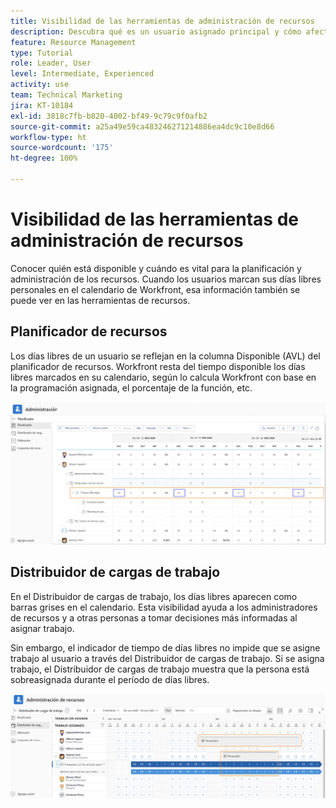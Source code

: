 ```yaml
---
title: Visibilidad de las herramientas de administración de recursos
description: Descubra qué es un usuario asignado principal y cómo afecta a la administración de sus recursos.
feature: Resource Management
type: Tutorial
role: Leader, User
level: Intermediate, Experienced
activity: use
team: Technical Marketing
jira: KT-10184
exl-id: 3818c7fb-b820-4002-bf49-9c79c9f0afb2
source-git-commit: a25a49e59ca483246271214886ea4dc9c10e8d66
workflow-type: ht
source-wordcount: '175'
ht-degree: 100%

---
```


# Visibilidad de las herramientas de administración de recursos

Conocer quién está disponible y cuándo es vital para la planificación y administración de los recursos. Cuando los usuarios marcan sus días libres personales en el calendario de Workfront, esa información también se puede ver en las herramientas de recursos.

## Planificador de recursos

Los días libres de un usuario se reflejan en la columna Disponible (AVL) del planificador de recursos. Workfront resta del tiempo disponible los días libres marcados en su calendario, según lo calcula Workfront con base en la programación asignada, el porcentaje de la función, etc.

![Días libres en la columna disponible](assets/vis_01.png)

## Distribuidor de cargas de trabajo

En el Distribuidor de cargas de trabajo, los días libres aparecen como barras grises en el calendario. Esta visibilidad ayuda a los administradores de recursos y a otras personas a tomar decisiones más informadas al asignar trabajo.

Sin embargo, el indicador de tiempo de días libres no impide que se asigne trabajo al usuario a través del Distribuidor de cargas de trabajo. Si se asigna trabajo, el Distribuidor de cargas de trabajo muestra que la persona está sobreasignada durante el período de días libres.

![Barra gris de días libres](assets/vis_02.png)
